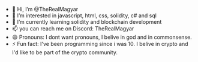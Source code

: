 - 👋 Hi, I’m @TheRealMagyar
- 👀 I’m interested in javascript, html, css, solidity, c# and sql
- 🌱 I’m currently learning solidity and blockchain development
- 📫 you can reach me on Discord: TheRealMagyar
- 😄 Pronouns: I dont want pronouns, I belive in god and in commonsense.
- ⚡ Fun fact: I've been programming since i was 10. I belive in crypto and I'd like to be part of the crypto community.

<!---
TheRealMagyar/TheRealMagyar is a ✨ special ✨ repository because its `README.md` (this file) appears on your GitHub profile.
You can click the Preview link to take a look at your changes.
--->
